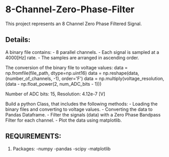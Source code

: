 # 8-Channel-Zero-Phase-Filter

This project represents an 8 Channel Zero Phase Filtered Signal.

## Details:
A binary file contains:
	- 8 parallel channels.
	- Each signal is sampled at a 4000[Hz] rate.
	- The samples are arranged in ascending order.

The conversion of the binary file to voltage values:
	data = np.fromfile(file_path, dtype=np.uint16)
	data = np.reshape(data, (number_of_channels, -1), order='F')
	data = np.multiply(voltage_resolution,
	                   (data - np.float_power(2, num_ADC_bits - 1)))

Number of ADC bits: 15, Resolution: 4.12e-7 [V]

Build a python Class, that includes the following methods:
	- Loading the binary files and converting to voltage values.
	- Converting the data to Pandas Dataframe.
	- Filter the signals (data) with a Zero Phase Bandpass Filter for each channel.
	- Plot the data using matplotlib.


## REQUIREMENTS:
1) Packages:
	-numpy
	-pandas
	-scipy
	-matplotlib
